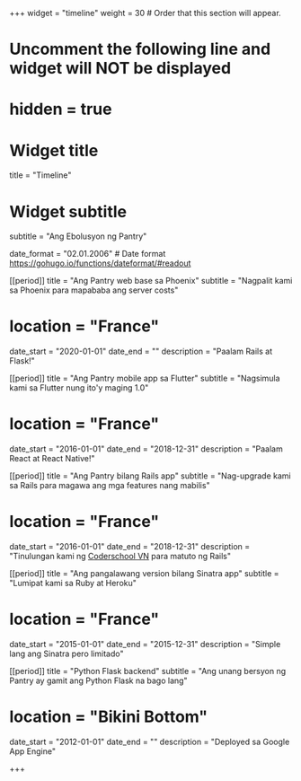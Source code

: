 +++
widget = "timeline"
weight = 30  # Order that this section will appear.

# Uncomment the following line and widget will NOT be displayed
# hidden = true

# Widget title
title = "Timeline"
# Widget subtitle
subtitle = "Ang Ebolusyon ng Pantry"

date_format = "02.01.2006" # Date format https://gohugo.io/functions/dateformat/#readout

[[period]]
  title = "Ang Pantry web base sa Phoenix"
  subtitle = "Nagpalit kami sa Phoenix para mapababa ang server costs"
  # location = "France"
  date_start = "2020-01-01"
  date_end = ""
  description = "Paalam Rails at Flask!"

[[period]]
  title = "Ang Pantry mobile app sa Flutter"
  subtitle = "Nagsimula kami sa Flutter nung ito'y maging 1.0"
  # location = "France"
  date_start = "2016-01-01"
  date_end = "2018-12-31"
  description = "Paalam React at React Native!"

[[period]]
  title = "Ang Pantry bilang Rails app"
  subtitle = "Nag-upgrade kami sa Rails para magawa ang mga features nang mabilis"
  # location = "France"
  date_start = "2016-01-01"
  date_end = "2018-12-31"
  description = "Tinulungan kami ng [Coderschool VN](https://coderschool.vn) para matuto ng Rails"

[[period]]
  title = "Ang pangalawang version bilang Sinatra app"
  subtitle = "Lumipat kami sa Ruby at Heroku"
  # location = "France"
  date_start = "2015-01-01"
  date_end = "2015-12-31"
  description = "Simple lang ang Sinatra pero limitado"

[[period]]
  title = "Python Flask backend"
  subtitle = "Ang unang bersyon ng Pantry ay gamit ang Python Flask na bago lang"
  # location = "Bikini Bottom"
  date_start = "2012-01-01"
  date_end = ""
  description = "Deployed sa Google App Engine"

+++